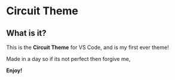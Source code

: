# Circuit Theme

## What is it?

This is the **Circuit Theme** for VS Code, and is my first ever theme!

Made in a day so if its not perfect then forgive me,

**Enjoy!**
